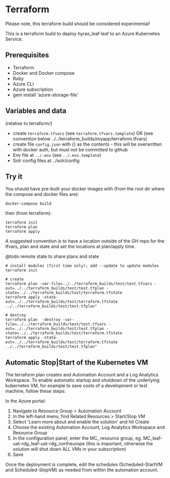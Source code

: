 # Terraform

Please note, this terraform build should be considered experimental!

This is a terraform build to deploy hyrax_leaf leaf to an Azure Kubernetes Service.

## Prerequisites

* Terraform
* Docker and Docker compose
* Ruby
* Azure CLI
* Azure subscription
* gem install 'azure-storage-file'

## Variables and data

(relative to terraform/)

* create `terraform.tfvars` (see `terraform.tfvars.template`) OR (see convention below ../../terraform_builds/myapp/terraform.tfvars)
* create file `config.json` with {} as the contents - this will be overwritten with docker auth, but must not be committed to github
* Env file at `../.env` (see `../.env.template`)
* Solr config files at ../solr/config 

## Try it

You should have pre-built your docker images with (from the root dir where the compose and docker files are):

```
docker-compose build
```

then (from terraform):

```
terraform init
terraform plan
terraform apply
```

A suggested convention is to have a location outside of the GH repo for the tfvars, plan and state and set the locations at plan/apply time.

@todo remote state to share plans and state

```
# install modules (first time only); add --update to update modules
terraform init

# create
terraform plan -var-file=../../terraform_builds/test/test.tfvars -out=../../terraform_builds/test/test.tfplan -state=../../terraform_builds/test/terraform.tfstate
terraform apply -state-out=../../terraform_builds/test/terraform.tfstate ../../terraform_builds/test/test.tfplan" 

# destroy
terraform plan  -destroy -var-file=../../terraform_builds/test/test.tfvars -out=../../terraform_builds/test/test.tfplan -state=../../terraform_builds/test/terraform.tfstate
terraform apply -state-out=../../terraform_builds/test/terraform.tfstate ../../terraform_builds/test/test.tfplan"
```

## Automatic Stop|Start of the Kubernetes VM

The terraform plan creates and Automation Account and a Log Analytics Workspace. To enable automatic startup and shutdown of the underlying kubernetes VM, for example to save costs of a development or test machine, follow these steps:

In the Azure portal:

1. Navigate to Resource Group > Automation Account
2. In the left-hand menu, find Related Resources > Start/Stop VM
3. Select 'Learn more about and enable the solution' and hit Create
4. Choose the existing Automation Account, Log Analytics Workspace and Resource Group
5. In the configuration panel, enter the MC_ resource group, eg. MC_leaf-uat-rdg_leaf-uat-rdg_northeurope (this is important, otherwise the solution will shut down ALL VMs in your subscription)
6. Save

Once the deployment is complete, edit the schedules (Scheduled-StartVM and Scheduled-StopVM) as needed from within the automation account.